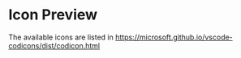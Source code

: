 
# Icon Preview

The available icons are listed in
<https://microsoft.github.io/vscode-codicons/dist/codicon.html>

